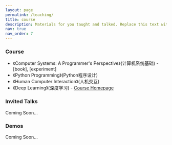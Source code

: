 ```yaml
---
layout: page
permalink: /teaching/
title: course
description: Materials for you taught and talked. Replace this text with your description.
nav: true
nav_order: 7
---
```


### Course

* 《Computer Systems: A Programmer's Perspective》(计算机系统基础) - [book], [experiment]
* 《Python Programming》(Python程序设计)
* 《Human Computer Interaction》(人机交互)
* 《Deep Learning》(深度学习) - [Course Homepage](https://yaochao1986.github.io/projects/Course_DL/)

### Invited Talks

Coming Soon...

### Demos

Coming Soon...
